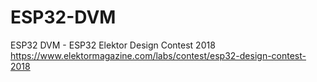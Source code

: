 # ESP32-DVM
ESP32 DVM - ESP32 Elektor Design Contest 2018
https://www.elektormagazine.com/labs/contest/esp32-design-contest-2018
